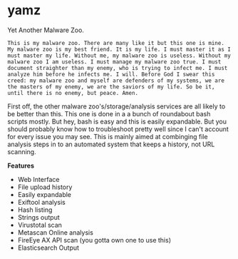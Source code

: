 # yamz
Yet Another Malware Zoo.

`This is my malware zoo. There are many like it but this one is mine. My malware zoo is my best friend. It is my life. I must master it as I must master my life. Without me, my malware zoo is useless. Without my malware zoo I am useless. I must manage my malware zoo true. I must document straighter than my enemy, who is trying to infect me. I must analyze him before he infects me. I will. Before God I swear this creed: my malware zoo and myself are defenders of my systems, we are the masters of my enemy, we are the saviors of my life. So be it, until there is no enemy, but peace. Amen.`


First off, the other malware zoo's/storage/analysis services are all likely to be better than this. This one is done in a a bunch of roundabout bash scripts mostly. But hey, bash is easy and this is easily expandable. But you should probably know how to troubleshoot pretty well since I can't account for every issue you may see. This is mainly aimed at combinging file analysis steps in to an automated system that keeps a history, not URL scanning.

**Features**
- Web Interface
- File upload history
- Easily expandable
- Exiftool analysis
- Hash listing
- Strings output
- Virustotal scan
- Metascan Online analysis
- FireEye AX API scan (you gotta own one to use this)
- Elasticsearch Output

